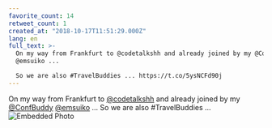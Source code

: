 ```yaml
---
favorite_count: 14
retweet_count: 1
created_at: "2018-10-17T11:51:29.000Z"
lang: en
full_text: >-
  On my way from Frankfurt to @codetalkshh and already joined by my @ConfBuddy
  @emsuiko ... 

  So we are also #TravelBuddies ... https://t.co/5ysNCFd90j
---
```


On my way from Frankfurt to [@codetalkshh](https://twitter.com/codetalkshh) and
already joined by my [@ConfBuddy](https://twitter.com/ConfBuddy)
[@emsuiko](https://twitter.com/emsuiko) ... So we are also #TravelBuddies ...
![Embedded Photo](https://twitter-media-coderbyheart.s3.eu-north-1.amazonaws.com/1052527514789113856-DptULpEWsAAO6W2.jpg)
